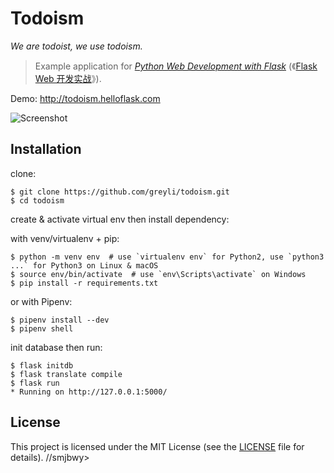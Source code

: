 # Todoism

*We are todoist, we use todoism.*

> Example application for *[Python Web Development with Flask](http://helloflask.com/en/book)* (《[Flask Web 开发实战](http://helloflask.com/book)》).

Demo: http://todoism.helloflask.com

![Screenshot](http://helloflask.com/screenshots/todoism.png)

## Installation

clone:
```
$ git clone https://github.com/greyli/todoism.git
$ cd todoism
```
create & activate virtual env then install dependency:

with venv/virtualenv + pip:
```
$ python -m venv env  # use `virtualenv env` for Python2, use `python3 ...` for Python3 on Linux & macOS
$ source env/bin/activate  # use `env\Scripts\activate` on Windows
$ pip install -r requirements.txt
```
or with Pipenv:
```
$ pipenv install --dev
$ pipenv shell
```
init database then run:
```
$ flask initdb
$ flask translate compile
$ flask run
* Running on http://127.0.0.1:5000/
```

## License

This project is licensed under the MIT License (see the
[LICENSE](LICENSE) file for details).
//smjbwy>
